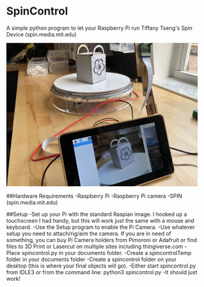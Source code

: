 # SpinControl
A simple python program to let your Raspberry Pi run Tiffany Tseng's Spin Device (spin.media.mit.edu)

![alt text](https://github.com/PCswanson/spincontrol/blob/master/IMG_3986.jpg)


##Hardware Requirements
-Raspberry Pi
-Raspberry Pi camera
-SPIN (spin.media.mit.edu)


##Setup
-Set up your Pi with the standard Raspian image. I hooked up a touchscreen I had handy, but this will work just the same with a mouse and keyboard.
-Use the Setup program to enable the Pi Camera. 
-Use whatever setup you need to attach/rig/aim the camera. If you are in need of something, you can buy Pi Camera holders from Pimoroni or Adafruit or find files to 3D Print or Lasercut on multiple sites including thingiverse.com
-Place spincontrol.py in your documents folder.
-Create a spincontrolTemp folder in your documents folder
-Create a spincontrol folder on your desktop (this is where your final objects will go).
-Either start spincontrol.py from IDLE3 or from the command line: python3 spincontrol.py
-It should just work!
